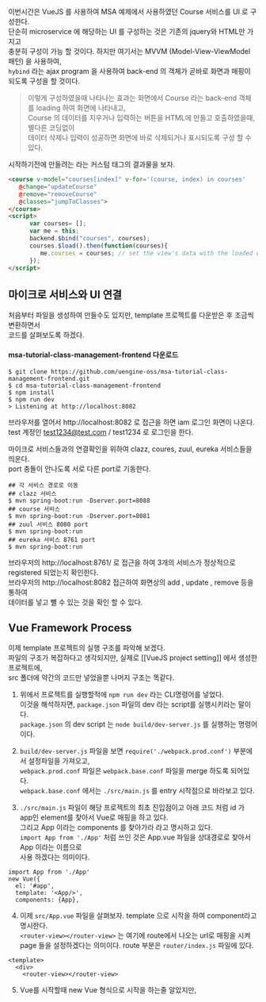 이번시간은 VueJS 를 사용하여 MSA 예제에서 사용하였던 Course 서비스를 UI 로 구성한다.  
단순히 microservice 에 해당하는 UI 를 구성하는 것은 기존의 jquery와 HTML만 가지고  
충분히 구성이 가능 할 것이다. 하지만 여기서는 MVVM (Model-View-ViewModel 패턴) 을 사용하여,  
`hybind` 라는 ajax program 을 사용하여 back-end 의 객체가 곧바로 화면과 매핑이 되도록 구성을 할 것이다.  

> 이렇게 구성하였을때 나타나는 효과는 화면에서 Course 라는 back-end 객체를 loading 하여 화면에 나타내고,  
> Course 의 데이터를 지우거나 입력하는 버튼을 HTML에 만들고 호출하였을때, 별다른 코딩없이  
> 데이터 삭제나 입력이 성공하면 화면에 바로 삭제되거나 표시되도록 구성 할 수있다.  

시작하기전에 만들려는 <course> 라는 커스텀 태그의 결과물을 보자.  
```html
<course v-model="courses[index]" v-for='(course, index) in courses' 
   @change="updateCourse" 
   @remove="removeCourse" 
   @classes="jumpToClasses">
</course>
<script>
      var courses= [];
      var me = this;
      backend.$bind("courses", courses);
      courses.$load().then(function(courses){
         me.courses = courses; // set the view's data with the loaded data obtained from backend.
      });
</script>
```

마이크로 서비스와 UI 연결
------
처음부터 파일을 생성하여 만들수도 있지만, template 프로젝트를 다운받은 후 조금씩 변환하면서  
코드를 살펴보도록 하겠다.  

#### msa-tutorial-class-management-frontend 다운로드
```
$ git clone https://github.com/uengine-oss/msa-tutorial-class-management-frontend.git
$ cd msa-tutorial-class-management-frontend
$ npm install
$ npm run dev
> Listening at http://localhost:8082
```

브라우저를 열어서 http://localhost:8082 로 접근을 하면 iam 로그인 화면이 나온다.  
test 계정인 test1234@test.com / test1234 로 로그인을 한다.  

마이크로 서비스들과의 연결확인을 위하여 clazz, coures, zuul, eureka 서비스들을 띄운다.  
port 충돌이 안나도록 서로 다른 port로 기동한다.  
```
## 각 서비스 경로로 이동 
## clazz 서비스
$ mvn spring-boot:run -Dserver.port=8088 
## course 서비스
$ mvn spring-boot:run -Dserver.port=8081 
## zuul 서비스 8080 port
$ mvn spring-boot:run 
## eureka 서비스 8761 port
$ mvn spring-boot:run 
```

브라우저의 http://localhost:8761/ 로 접근을 하여 3개의 서비스가 정상적으로 registered 되었는지 확인한다.  
브라우저의 http://localhost:8082 접근하여 화면상의 add , update , remove 등을 통하여  
데이터를 넣고 뺼 수 있는 것을 확인 할 수 있다.  

Vue Framework Process
------
이제 template 프로젝트의 실행 구조를 파악해 보겠다.  
파일의 구조가 복잡하다고 생각되지만, 실제로 [[VueJS project setting]] 에서 생성한 프로젝트에,  
src 폴더에 약간의 코드만 넣었을뿐 나머지 구조는 똑같다.  

1. 위에서 프로젝트를 실행할적에 `npm run dev` 라는 CLI명령어를 넣었다.  
이것을 해석하자면, `package.json` 파일의 dev 라는 script를 실행시키라는 말이다.  
`package.json` 의 dev script 는 `node build/dev-server.js` 를 실행하는 명령어 이다.     

2. `build/dev-server.js` 파일을 보면 `require('./webpack.prod.conf')` 부분에서 설정파일을 가져오고,  
`webpack.prod.conf` 파일은 `webpack.base.conf` 파일을 merge 하도록 되어있다.  
`webpack.base.conf` 에서는 `./src/main.js` 를 entry 시작점으로 바라보고 있다.  

3. `./src/main.js` 파일이 해당 프로젝트의 최초 진입점이고 아래 코드 처럼
id 가 app인 element를 찾아서 Vue로 매핑을 하고 있다.  
그리고 App 이라는 components 를 찾아가라 라고 명시하고 있다.  
`import App from './App'` 처럼 쓰인 것은 App.vue 파일을 상대경로로 찾아서 App 이라는 이름으로  
사용 하겠다는 의미이다.  
```
import App from './App'
new Vue({
  el: '#app',
  template: '<App/>',
  components: {App},
```

4. 이제 `src/App.vue` 파일을 살펴보자.  template 으로 시작을 하여 component라고 명시한다.  
`<router-view></router-view>` 는 여기에 route에서 나오는 url로 매핑을 시켜  
page 들을 설정하겠다는 의미이다. route 부분은 `router/index.js` 파일에 있다.  
```
<template>
  <div>
    <router-view></router-view>
```

5. Vue를 시작할때 new Vue 형식으로 시작을 하는줄 알았지만, <script> 코드 안쪽에    
`export default` 라고 설정 부분이 있다.  
이는 default module을 생성하여 node 에 export 를 하는 것이다.  
이렇게 하였을때 해당 파일명으로 `import App from './App'` 이 사용이 가능하여 진다.  
만약 default 가 아니고 named 로 설정을 하게 된다면, 아래와 같이 사용가능하다.  
```
//------ lib.js ------
export function diag(x, y)'
//------ main.js ------
import { diag } from 'lib';
console.log(diag(4, 3));
// or
import * as lib from 'lib';
console.log(lib.diag(4, 3));
```

parent and child component 통신방법
------
이제 이번시간의 주제인 course 마이크로 서비스와 UI를 연결해 보자.  
#### src/router/index.js
```javascript
export default new Router({
  //mode: 'history',
  routes: [
    {
         children: [
             {
          path: 'courses',
          name: 'courses',
          component: CourseManagement,
          beforeEnter: RouterGuard.requireUser,
          meta: {
            breadcrumb: 'Courses'
          }
        },
````
#### src/components/CourseManagement.vue
```html
<course v-model="courses[index]" v-for='(course, index) in courses' @change="updateCourse" @remove="removeCourse" @classes="jumpToClasses"></course>

<script>
  export default {
    props: {},
    data() {},
    created() {
      var me = this;
      $.ajax(
        {
          url: 'http://localhost:8080/courses',
          success: function(result){
            me.courses = result._embedded.courses;
          }
        }
      )
    },
    watch: {},
    methods: {
        updateCourse(course){
            // do something
        }
    }
  }
</script>
``` 

1. 우선 index.js 에서 route를 설정하고 있다.  
/courses 라는 path 로 화면이 호출되었을시 CourseManagement.vue 컴포넌트를 호출하고,  
화면에 들어가기 전에 RouterGuard 에서 user 체크를 하라는 의미이다.  
meta 정보에 breadcrumb 이라는 네비게이션 컴포넌트에 Courses 라는 명칭을 넣어주었다.  

2. CourseManagement.vue 에서는 `<course>` 커스텀 컴포넌트 태그를 사용하였다.  
커스텀 컴포넌트를 만드는 방법은 아래와 같이 두가지 방법이 있지만,  
여기 예제에서는 export default 를 사용하여 Course.vue 파일을 바로 컴포넌트로 등록하였다.  
```javascript
// 1번 방법
// Vue 인스턴스 생성
new Vue({
  el: '#some-element',
  // 옵션
})
// 컴포넌트 등록
Vue.component('my-component', {
  // 옵션
})

// 2번방법
// my-component.vue 파일
<template>
   <!-- html code -->
</template>
<script>
  export default {
      // 옵션
  }
</script>
```

3. props , data() , created() , watch 등 항목은 매우 중요한 컴포넌트의 옵션들이다.  
자세한 설명은 [vue kr guide](https://kr.vuejs.org/v2/guide/components.html) 를 꼭 보길 바란다.  
예제코드에서는 jquery 로 $.ajax( 와 `url: 'http://localhost:8080/courses'` 를 사용하였는데,  
이는 매우 안좋은 코드이다.  
특히나 코드상에서 url 에 직적접으로 ip 와 port 를 매핑시키면 안된다.  
properties 파일로 url을 관리하는 방법도 좋은 방법이지만, hybind 를 사용하면 객체를 바로 매핑시킬 수 있다.  

4. `<course>` 를 호출할때 @change="updateCourse" @remove="removeCourse" 등으로 현재 메서드와  
child 에서 사용할 메서드를 v-on 시켜 놓았다.  
이 말의 의미는 child 인 Course.vue 에서 change , remove 이벤트를 발행 ($emit) 하게되면,  
parent 인 CourseManagement.vue 의 updateCourse, removeCourse 메서드가 실행된다.  